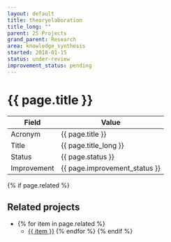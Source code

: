```yaml
---
layout: default
title: theoryelaboration
title_long: ""
parent: 25 Projects
grand_parent: Research
area: knowledge_synthesis
started: 2018-01-15
status: under-review
improvement_status: pending
---
```


# {{ page.title }}

Field               | Value
------------------- | ----------------------------------
Acronym             | {{ page.title }}
Title               | {{ page.title_long }}
Status              | {{ page.status }}
Improvement         | {{ page.improvement_status }}

{% if page.related %}
## Related projects 

- {% for item in page.related %}
  - <a href="{{ item }}">{{ item }}</a>
{% endfor %}
{% endif %}
